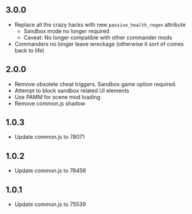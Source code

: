 ## 3.0.0

- Replace all the crazy hacks with new `passive_health_regen` attribute
  - Sandbox mode no longer required
  - Caveat: No longer compatible with other commander mods
- Commanders no longer leave wreckage (otherwise it sort of comes back to life)

## 2.0.0

- Remove obsolete cheat triggers.  Sandbox game option required.
- Attempt to block sandbox related UI elements
- Use PAMM for scene mod loading
- Remove common.js shadow

## 1.0.3

- Update common.js to 78071

## 1.0.2

- Update common.js to 76456

## 1.0.1

- Update common.js to 75539
